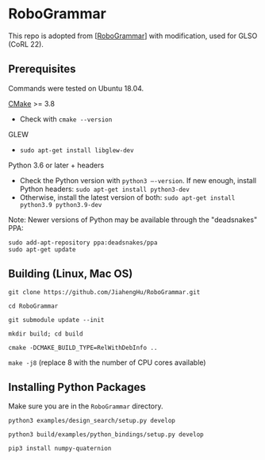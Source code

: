 # RoboGrammar

This repo is adopted from \[[RoboGrammar](https://github.com/allanzhao/RoboGrammar.git)\] with modification, used for GLSO (CoRL 22).


## Prerequisites

Commands were tested on Ubuntu 18.04.

[CMake](https://cmake.org/download/) >= 3.8
* Check with `cmake --version`

GLEW
* `sudo apt-get install libglew-dev`

Python 3.6 or later + headers
* Check the Python version with `python3 —-version`. If new enough, install Python headers: `sudo apt-get install python3-dev`
* Otherwise, install the latest version of both: `sudo apt-get install python3.9 python3.9-dev`

Note: Newer versions of Python may be available through the "deadsnakes" PPA:

```
sudo add-apt-repository ppa:deadsnakes/ppa
sudo apt-get update
```

## Building (Linux, Mac OS)

`git clone https://github.com/JiahengHu/RoboGrammar.git`

`cd RoboGrammar`

`git submodule update --init`

`mkdir build; cd build`

`cmake -DCMAKE_BUILD_TYPE=RelWithDebInfo ..`

`make -j8` (replace 8 with the number of CPU cores available)

## Installing Python Packages

Make sure you are in the `RoboGrammar` directory.


`python3 examples/design_search/setup.py develop`

`python3 build/examples/python_bindings/setup.py develop`

```
pip3 install numpy-quaternion
```

